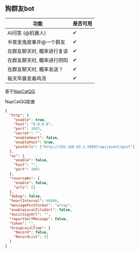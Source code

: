 
## 狗群友bot



| 功能             | 是否可用 |
|----------------| -------- |
| AI问答 (@机器人)    | ✔        |
| 半夜发鬼故事并@一个群友   |    ✔      |
| 在群友聊天时, 概率进行复读 |    ✔      |
| 在群友聊天时, 概率进行阴阳 |    ✔      |
| 在群友聊天时, 概率发送 ? |     ✔     |
| 每天早晨发毒鸡汤       |     ✔     |

基于[NapCatQQ](https://github.com/NapNeko/NapCatQQ)

NapCatQQ配置

```json
{
  "http": {
    "enable": true,
    "host": "0.0.0.0",
    "port": 3001,
    "secret": "",
    "enableHeart": false,
    "enablePost": true,
    "postUrls": ["http://192.168.93.1:19997/api/event/post"]
  },
  "ws": {
    "enable": false,
    "host": "",
    "port": 3001
  },
  "reverseWs": {
    "enable": false,
    "urls": []
  },
  "debug": false,
  "heartInterval": 60000,
  "messagePostFormat": "array",
  "enableLocalFile2Url": false,
  "musicSignUrl": "",
  "reportSelfMessage": false,
  "token": "",
  "GroupLocalTime": {
    "Record": false,
    "RecordList": []
  }
}

```
